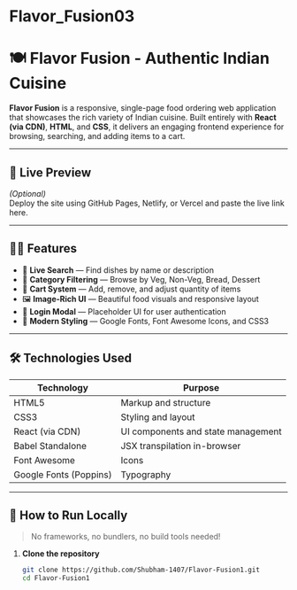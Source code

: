 # Flavor_Fusion03
# 🍽️ Flavor Fusion - Authentic Indian Cuisine

**Flavor Fusion** is a responsive, single-page food ordering web application that showcases the rich variety of Indian cuisine. Built entirely with **React (via CDN)**, **HTML**, and **CSS**, it delivers an engaging frontend experience for browsing, searching, and adding items to a cart.

---

## 🌟 Live Preview

*(Optional)*  
Deploy the site using GitHub Pages, Netlify, or Vercel and paste the live link here.

---

## 🧑‍🍳 Features

- 🔎 **Live Search** — Find dishes by name or description
- 📂 **Category Filtering** — Browse by Veg, Non-Veg, Bread, Dessert
- 🛒 **Cart System** — Add, remove, and adjust quantity of items
- 🖼️ **Image-Rich UI** — Beautiful food visuals and responsive layout
- 💬 **Login Modal** — Placeholder UI for user authentication
- 🎨 **Modern Styling** — Google Fonts, Font Awesome Icons, and CSS3

---

## 🛠️ Technologies Used

| Technology | Purpose |
|------------|---------|
| HTML5      | Markup and structure |
| CSS3       | Styling and layout |
| React (via CDN) | UI components and state management |
| Babel Standalone | JSX transpilation in-browser |
| Font Awesome | Icons |
| Google Fonts (Poppins) | Typography |

---

## 🧩 How to Run Locally

> No frameworks, no bundlers, no build tools needed!

1. **Clone the repository**
   ```bash
   git clone https://github.com/Shubham-1407/Flavor-Fusion1.git
   cd Flavor-Fusion1
